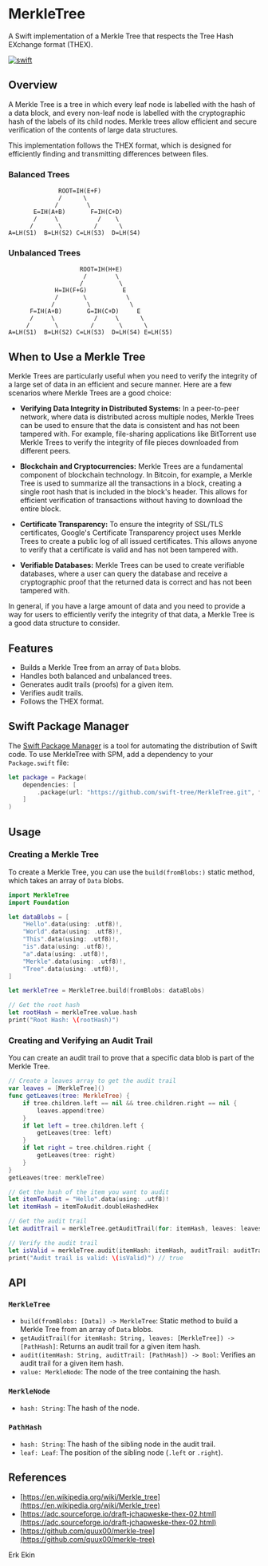 # MerkleTree

A Swift implementation of a Merkle Tree that respects the Tree Hash EXchange format (THEX).

[![swift](https://github.com/swift-tree/MerkleTree/actions/workflows/swift.yml/badge.svg)](https://github.com/swift-tree/MerkleTree/actions/workflows/swift.yml)

## Overview

A Merkle Tree is a tree in which every leaf node is labelled with the hash of a data block, and every non-leaf node is labelled with the cryptographic hash of the labels of its child nodes. Merkle trees allow efficient and secure verification of the contents of large data structures.

This implementation follows the THEX format, which is designed for efficiently finding and transmitting differences between files.

### Balanced Trees
```
              ROOT=IH(E+F)
              /      \
             /        \
       E=IH(A+B)       F=IH(C+D)
       /     \           /    \
      /       \         /      \
A=LH(S1)  B=LH(S2) C=LH(S3)  D=LH(S4)
```

### Unbalanced Trees
```
                    ROOT=IH(H+E)
                     /        \
                    /          \
             H=IH(F+G)          E
             /       \           \
            /         \           \
      F=IH(A+B)       G=IH(C+D)     E
      /     \           /     \      \
     /       \         /       \      \
A=LH(S1)  B=LH(S2) C=LH(S3)  D=LH(S4) E=LH(S5)
```

## When to Use a Merkle Tree

Merkle Trees are particularly useful when you need to verify the integrity of a large set of data in an efficient and secure manner. Here are a few scenarios where Merkle Trees are a good choice:

*   **Verifying Data Integrity in Distributed Systems:** In a peer-to-peer network, where data is distributed across multiple nodes, Merkle Trees can be used to ensure that the data is consistent and has not been tampered with. For example, file-sharing applications like BitTorrent use Merkle Trees to verify the integrity of file pieces downloaded from different peers.

*   **Blockchain and Cryptocurrencies:** Merkle Trees are a fundamental component of blockchain technology. In Bitcoin, for example, a Merkle Tree is used to summarize all the transactions in a block, creating a single root hash that is included in the block's header. This allows for efficient verification of transactions without having to download the entire block.

*   **Certificate Transparency:** To ensure the integrity of SSL/TLS certificates, Google's Certificate Transparency project uses Merkle Trees to create a public log of all issued certificates. This allows anyone to verify that a certificate is valid and has not been tampered with.

*   **Verifiable Databases:** Merkle Trees can be used to create verifiable databases, where a user can query the database and receive a cryptographic proof that the returned data is correct and has not been tampered with.

In general, if you have a large amount of data and you need to provide a way for users to efficiently verify the integrity of that data, a Merkle Tree is a good data structure to consider.

## Features

-   Builds a Merkle Tree from an array of `Data` blobs.
-   Handles both balanced and unbalanced trees.
-   Generates audit trails (proofs) for a given item.
-   Verifies audit trails.
-   Follows the THEX format.

## Swift Package Manager

The [Swift Package Manager](https://swift.org/package-manager/) is a tool for automating the distribution of Swift code. To use MerkleTree with SPM, add a dependency to your `Package.swift` file:

```swift
let package = Package(
    dependencies: [
        .package(url: "https://github.com/swift-tree/MerkleTree.git", from: "1.0.0")
    ]
)
```

## Usage

### Creating a Merkle Tree

To create a Merkle Tree, you can use the `build(fromBlobs:)` static method, which takes an array of `Data` blobs.

```swift
import MerkleTree
import Foundation

let dataBlobs = [
    "Hello".data(using: .utf8)!,
    "World".data(using: .utf8)!,
    "This".data(using: .utf8)!,
    "is".data(using: .utf8)!,
    "a".data(using: .utf8)!,
    "Merkle".data(using: .utf8)!,
    "Tree".data(using: .utf8)!,
]

let merkleTree = MerkleTree.build(fromBlobs: dataBlobs)

// Get the root hash
let rootHash = merkleTree.value.hash
print("Root Hash: \(rootHash)")
```

### Creating and Verifying an Audit Trail

You can create an audit trail to prove that a specific data blob is part of the Merkle Tree.

```swift
// Create a leaves array to get the audit trail
var leaves = [MerkleTree]()
func getLeaves(tree: MerkleTree) {
    if tree.children.left == nil && tree.children.right == nil {
        leaves.append(tree)
    }
    if let left = tree.children.left {
        getLeaves(tree: left)
    }
    if let right = tree.children.right {
        getLeaves(tree: right)
    }
}
getLeaves(tree: merkleTree)

// Get the hash of the item you want to audit
let itemToAudit = "Hello".data(using: .utf8)!
let itemHash = itemToAudit.doubleHashedHex

// Get the audit trail
let auditTrail = merkleTree.getAuditTrail(for: itemHash, leaves: leaves)

// Verify the audit trail
let isValid = merkleTree.audit(itemHash: itemHash, auditTrail: auditTrail)
print("Audit trail is valid: \(isValid)") // true
```

## API

### `MerkleTree`

-   `build(fromBlobs: [Data]) -> MerkleTree`: Static method to build a Merkle Tree from an array of `Data` blobs.
-   `getAuditTrail(for itemHash: String, leaves: [MerkleTree]) -> [PathHash]`: Returns an audit trail for a given item hash.
-   `audit(itemHash: String, auditTrail: [PathHash]) -> Bool`: Verifies an audit trail for a given item hash.
-   `value: MerkleNode`: The node of the tree containing the hash.

### `MerkleNode`

-   `hash: String`: The hash of the node.

### `PathHash`

-   `hash: String`: The hash of the sibling node in the audit trail.
-   `leaf: Leaf`: The position of the sibling node (`.left` or `.right`).

## References

-   [https://en.wikipedia.org/wiki/Merkle_tree](https://en.wikipedia.org/wiki/Merkle_tree)
-   [https://adc.sourceforge.io/draft-jchapweske-thex-02.html](https://adc.sourceforge.io/draft-jchapweske-thex-02.html)
-   [https://github.com/quux00/merkle-tree](https://github.com/quux00/merkle-tree)

Erk Ekin